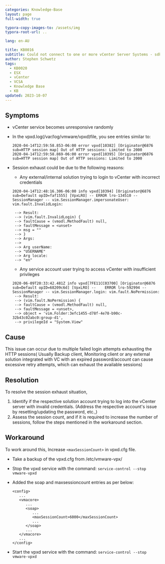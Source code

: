 ```yaml
---
categories: Knowledge-Base
layout: page
full-width: true

typora-copy-images-to: /assets/img
typora-root-url: ..

lang: en-AU

title: KB0016
subtitle: Could not connect to one or more vCenter Server Systems - sdk error in the vSphere Client
author: Stephen Schwetz
tags: 
  - KB0020
  - ESX
  - vCenter
  - VCSA
  - Knowledge Base
  - KB
updated: 2023-10-07
---
```


## Symptoms

* vCenter service becomes unresponsive randomly

* In the vpxd.log(/var/log/vmware/vpxd)file, you see entries similar to:

  ```text
  2020-04-14T12:59:58.853-06:00 error vpxd[10382] [Originator@6876 sub=HTTP session map] Out of HTTP sessions: Limited to 2000
  2020-04-14T12:59:58.869-06:00 error vpxd[10395] [Originator@6876 sub=HTTP session map] Out of HTTP sessions: Limited to 2000
  ```

* Session exhaust could be due to the following reasons:

  * Any external/internal solution trying to login to vCenter with incorrect credentials

  ```
  2020-04-14T12:48:16.306-06:00 info vpxd[10394] [Originator@6876 sub=Default opID=faf1555] [VpxLRO] -- ERROR lro-134510 -- SessionManager -- vim.SessionManager.impersonateUser: vim.fault.InvalidLogin:
  
   --> Result:
   --> (vim.fault.InvalidLogin) {
   --> faultCause = (vmodl.MethodFault) null,
   --> faultMessage = <unset>
   --> msg = ""
   --> }
   --> Args:
   -->
   --> Arg userName:
   --> "USERNAME"
   --> Arg locale:
   --> "en"  
  ```

  * Any service account user trying to access vCenter with insufficient privileges

  ```
  2020-06-09T20:33:42.481Z info vpxd[7FE11CC03700] [Originator@6876 sub=Default opID=68209c6d] [VpxLRO] --    ERROR lro-592994 -- SessionManager -- vim.SessionManager.login: vim.fault.NoPermission:
   --> Result:
   --> (vim.fault.NoPermission) {
   --> faultCause = (vmodl.MethodFault) null,
   --> faultMessage = <unset>,
   --> object = 'vim.Folder:3efc1455-d78f-4e78-b90c-32b43c02abc0:group-d1',
   --> privilegeId = "System.View"
  ```

## Cause

This issue can occur due to multiple failed login attempts exhausting the HTTP sessions( Usually Backup client, Monitoring client or any external solution integrated with VC with an expired password/account can cause excessive retry attempts, which can exhaust the available sessions)

## Resolution

To resolve the session exhaust situation, 

1. Identify if the respective solution account trying to log into the vCenter server with invalid credentials. (Address the respective account's issue by resetting/updating the password, etc.,)
1. Assess the session count, and if it is required to increase the number of sessions, follow the steps mentioned in the workaround section.

## Workaround

To work around this, Increase `<maxSessionCount>` in vpxd.cfg file.

* Take a backup of the vpxd.cfg from /etc/vmware-vpx/

* Stop the vpxd service with the command: `service-control --stop vmware-vpxd`

* Added the soap and maxsessioncount entries as per below:

  ```
  <config>
     ...
     <vmacore>
        ...
        <soap>
           ...
           <maxSessionCount>6000</maxSessionCount>
           ...
        </soap>
        ...
     </vmacore>
     ...
  </config>
  ```

* Start the vpxd service with the command: `service-control --stop vmware-vpxd`
